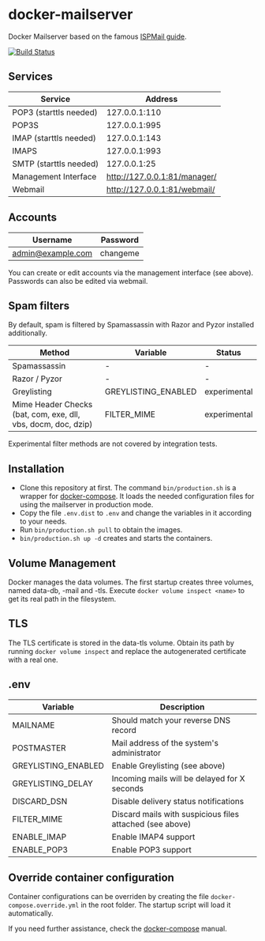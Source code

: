 docker-mailserver
=================

Docker Mailserver based on the famous [ISPMail guide](https://workaround.org/ispmail/).

[![Build Status](https://travis-ci.org/jeboehm/docker-mailserver.svg?branch=master)](https://travis-ci.org/jeboehm/docker-mailserver)

Services
--------
| Service                | Address                      |
| ---------------------- | ---------------------------- |
| POP3 (starttls needed) | 127.0.0.1:110                |
| POP3S                  | 127.0.0.1:995                |
| IMAP (starttls needed) | 127.0.0.1:143                |
| IMAPS                  | 127.0.0.1:993                |
| SMTP (starttls needed) | 127.0.0.1:25                 |
| Management Interface   | http://127.0.0.1:81/manager/ |
| Webmail                | http://127.0.0.1:81/webmail/ |

Accounts
--------
| Username          | Password |
| ----------------- | -------- |
| admin@example.com | changeme |

You can create or edit accounts via the management interface (see above).
Passwords can also be edited via webmail.

Spam filters
------------
By default, spam is filtered by Spamassassin with Razor and Pyzor installed additionally.

| Method                                                        | Variable            | Status       |
| ------------------------------------------------------------- | ------------------- | ------------ |
| Spamassassin                                                  | -                   | -            |
| Razor / Pyzor                                                 | -                   | -            |
| Greylisting                                                   | GREYLISTING_ENABLED | experimental |
| Mime Header Checks (bat, com, exe, dll, vbs, docm, doc, dzip) | FILTER_MIME         | experimental |

Experimental filter methods are not covered by integration tests.

Installation
------------
- Clone this repository at first. The command `bin/production.sh` is a wrapper for [docker-compose](https://docs.docker.com/compose/).
  It loads the needed configuration files for using the mailserver in production mode.
- Copy the file `.env.dist` to `.env` and change the variables in it according to your needs.
- Run `bin/production.sh pull` to obtain the images.
- `bin/production.sh up -d` creates and starts the containers.

Volume Management
-----------------
Docker manages the data volumes. The first startup creates three volumes, named data-db, -mail and -tls.
Execute `docker volume inspect <name>` to get its real path in the filesystem.

TLS
---
The TLS certificate is stored in the data-tls volume. Obtain its path by running `docker volume inspect`
and replace the autogenerated certificate with a real one.

.env
----
| Variable            | Description                                              |
| ------------------- | -------------------------------------------------------- |
| MAILNAME            | Should match your reverse DNS record                     |
| POSTMASTER          | Mail address of the system's administrator               |
| GREYLISTING_ENABLED | Enable Greylisting (see above)                           |
| GREYLISTING_DELAY   | Incoming mails will be delayed for X seconds             |
| DISCARD_DSN         | Disable delivery status notifications                    |
| FILTER_MIME         | Discard mails with suspicious files attached (see above) |
| ENABLE_IMAP         | Enable IMAP4 support                                     |
| ENABLE_POP3         | Enable POP3 support                                      |

Override container configuration
--------------------------------
Container configurations can be overriden by creating the file `docker-compose.override.yml` in the root folder.
The startup script will load it automatically.

If you need further assistance, check the [docker-compose](https://docs.docker.com/compose/) manual.
